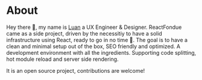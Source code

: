 # About

Hey there 👋, my name is [Luan](https://twitter.com/LuanGjokaj) a UX Engineer & Designer. ReactFondue came as a side project, driven by the necessitiy to have a solid infrastructure using React, ready to go in no time 🚀. The goal is to have a clean and minimal setup out of the box, SEO friendly and optimized. A development environment with all the ingredients. Supporting code splitting, hot module reload and server side rendering.

It is an open source project, contributions are welcome!